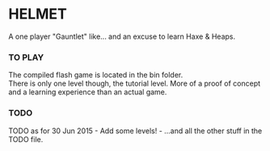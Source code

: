 # HELMET

A one player "Gauntlet" like... and an excuse to learn Haxe & Heaps.

<h3>TO PLAY</h3>
<p>
The compiled flash game is located in the bin folder.<br>
There is only one level though, the tutorial level. More of a proof of concept and a learning experience than an actual game.
</p>

<h3>TODO</h3>
TODO as for 30 Jun 2015
- Add some levels!
- ...and all the other stuff in the TODO file.
